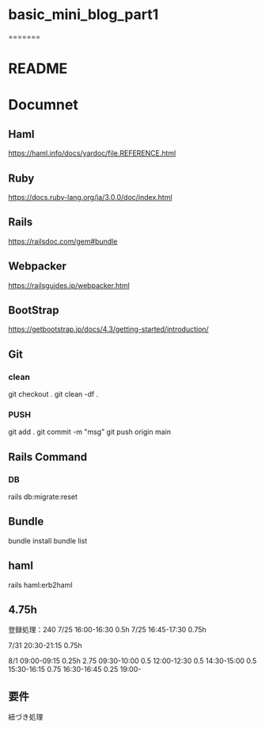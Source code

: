 # basic_mini_blog_part1
=======
# README

# Documnet
## Haml
https://haml.info/docs/yardoc/file.REFERENCE.html

## Ruby
https://docs.ruby-lang.org/ja/3.0.0/doc/index.html

## Rails
https://railsdoc.com/gem#bundle 

## Webpacker
https://railsguides.jp/webpacker.html

## BootStrap
https://getbootstrap.jp/docs/4.3/getting-started/introduction/

## Git
### clean
git checkout .
git clean -df .

### PUSH
git add .
git commit -m "msg"
git push origin main

## Rails Command
### DB
rails db:migrate:reset

## Bundle
bundle install
bundle list

## haml
rails haml:erb2haml

##  4.75h
登録処理：240 
7/25 16:00-16:30 0.5h
7/25 16:45-17:30 0.75h

7/31 20:30-21:15 0.75h

8/1 09:00-09:15 0.25h   2.75
      09:30-10:00 0.5
      12:00-12:30 0.5 
      14:30-15:00 0.5
      15:30-16:15 0.75
      16:30-16:45 0.25
      19:00-

## 要件
紐づき処理
